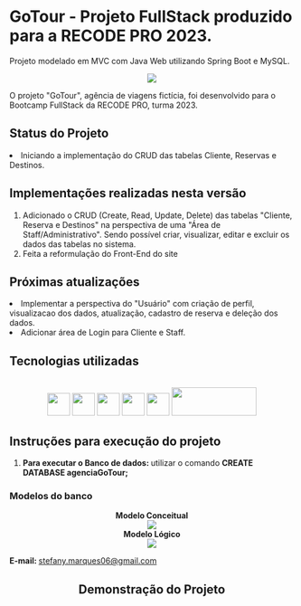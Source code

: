 #  GoTour - Projeto FullStack produzido para a RECODE PRO 2023.

Projeto modelado em MVC com Java Web utilizando Spring Boot e MySQL. 

<div align="center">
<img src="..." />
</div>

<p> O projeto "GoTour", agência de viagens fictícia, foi desenvolvido para o Bootcamp FullStack da RECODE PRO, turma 2023.  
</p>
    
<h2>Status do Projeto</h2>

<li> Iniciando a implementação do CRUD das tabelas Cliente, Reservas e Destinos. 
</li>

<h2> Implementações realizadas nesta versão </h2>
<ol>
<li> Adicionado o CRUD (Create, Read, Update, Delete) das tabelas "Cliente, Reserva e Destinos" na perspectiva de uma "Área de Staff/Administrativo". Sendo possível criar, visualizar, editar e excluir os dados das tabelas no sistema. </li>
<li> Feita a reformulação do Front-End do site </li>
</ol>

<h2> Próximas atualizações </h2>

  <li> Implementar a perspectiva do "Usuário" com criação de perfil, visualizacao dos dados, atualização, cadastro de reserva e deleção dos dados.</li>  
  <li> Adicionar área de Login para Cliente e Staff. </li>
</ol>

<h2>Tecnologias utilizadas </h2>

<div style="display: inline_block" align="center"><br>
<img src="https://cdn.jsdelivr.net/gh/devicons/devicon/icons/html5/html5-plain.svg" width="40" height="40"/>
<img src="https://cdn.jsdelivr.net/gh/devicons/devicon/icons/css3/css3-plain.svg" width="40" height="40"/>
<img src="https://upload.wikimedia.org/wikipedia/commons/thumb/b/b2/Bootstrap_logo.svg/512px-Bootstrap_logo.svg.png" width="40" height="40" />
<img src="https://cdn.jsdelivr.net/gh/devicons/devicon/icons/javascript/javascript-plain.svg" width="40" height="40"/>
<img src="https://cdn.jsdelivr.net/gh/devicons/devicon/icons/mysql/mysql-original.svg" width="40" height="40"/> 
<img src="https://upload.wikimedia.org/wikipedia/commons/4/44/Spring_Framework_Logo_2018.svg" width="150" height="50" /> 
</div>

<h2> Instruções para execução do projeto </h2>

<ol> 
    <li> <strong> Para executar o Banco de dados: </strong> utilizar o comando <strong> CREATE DATABASE agenciaGoTour; </strong> </li>
</ol>

<h3> Modelos do banco </h3>

<div align="center">
<strong> Modelo Conceitual</strong><br>
<img src="....." /> <br>
<strong> Modelo Lógico </strong> <br>
<img src="..." /><br>
</div>

<strong> E-mail: </strong> stefany.marques06@gmail.com

<div align="center">
    <h2> Demonstração do Projeto </h2>
</div>
